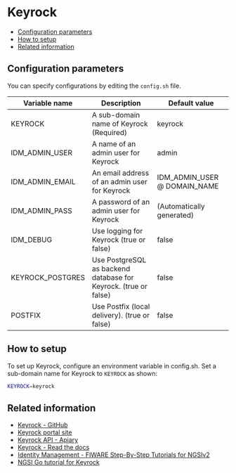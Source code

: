 # Keyrock

-   [Configuration parameters](#configuration-parameters)
-   [How to setup](#how-to-setup)
-   [Related information](#related-information)

## Configuration parameters

You can specify configurations by editing the `config.sh` file.

| Variable name     | Description                                                      | Default value                   |
| ----------------- | ---------------------------------------------------------------- | ------------------------------- |
| KEYROCK           | A sub-domain name of Keyrock (Required)                          | keyrock                         |
| IDM\_ADMIN\_USER  | A name of an admin user for Keyrock                              | admin                           |
| IDM\_ADMIN\_EMAIL | An email address of an admin user for Keyrock                    | IDM\_ADMIN\_USER @ DOMAIN\_NAME |
| IDM\_ADMIN\_PASS  | A password of an admin user for Keyrock                          | (Automatically generated)       |
| IDM\_DEBUG        | Use logging for Keyrock (true or false)                          | false                           |
| KEYROCK\_POSTGRES | Use PostgreSQL as backend database for Keyrock. (true or false)  | false                           |
| POSTFIX           | Use Postfix (local delivery). (true or false)                    | false                           |

## How to setup

To set up Keyrock, configure an environment variable in config.sh.
Set a sub-domain name for Keyrock to `KEYROCK` as shown:

```bash
KEYROCK=keyrock
```

## Related information

-   [Keyrock - GitHub](https://github.com/ging/fiware-idm)
-   [Keyrock portal site](https://keyrock-fiware.github.io/)
-   [Keyrock API - Apiary](https://keyrock.docs.apiary.io/#)
-   [Keyrock - Read the docs](https://fiware-idm.readthedocs.io/)
-   [Identity Management - FIWARE Step-By-Step Tutorials for NGSIv2](https://fiware-tutorials.readthedocs.io/en/latest/identity-management.html)
-   [NGSI Go tutorial for Keyrock](https://ngsi-go.letsfiware.jp/tutorial/keyrock/)
